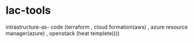 # Iac-tools
intrastructure-as- code (terraform , cloud formation(aws) , azure resource manager(azure) , openstack (heat templete))))
